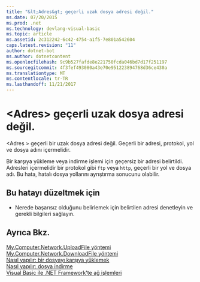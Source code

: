 ```yaml
---
title: "&lt;Adres&gt; geçerli uzak dosya adresi değil."
ms.date: 07/20/2015
ms.prod: .net
ms.technology: devlang-visual-basic
ms.topic: article
ms.assetid: 2c312242-6c42-4754-a1f5-7e801a542604
caps.latest.revision: "11"
author: dotnet-bot
ms.author: dotnetcontent
ms.openlocfilehash: 9c9b527fafde8e221750fcda046bd7d17f251197
ms.sourcegitcommit: 4f3fef493080a43e70e951223894768d36ce430a
ms.translationtype: MT
ms.contentlocale: tr-TR
ms.lasthandoff: 11/21/2017
---
```

# <a name="ltaddressgt-is-not-a-valid-remote-file-address"></a>&lt;Adres&gt; geçerli uzak dosya adresi değil.
\<Adres > geçerli bir uzak dosya adresi değil. Geçerli bir adresi, protokol, yol ve dosya adını içermelidir.  
  
 Bir karşıya yükleme veya indirme işlemi için geçersiz bir adresi belirtildi. Adresleri içermelidir bir protokol gibi `ftp` veya `http`, geçerli bir yol ve dosya adı. Bu hata, hatalı dosya yollarını ayrıştırma sonucunu olabilir.  
  
## <a name="to-correct-this-error"></a>Bu hatayı düzeltmek için  
  
-   Nerede başarısız olduğunu belirlemek için belirtilen adresi denetleyin ve gerekli bilgileri sağlayın.  
  
## <a name="see-also"></a>Ayrıca Bkz.  
 [My.Computer.Network.UploadFile yöntemi](http://msdn.microsoft.com/en-us/5505ea3e-3dbd-460b-9f8f-62c84c0a4de6)  
 [My.Computer.Network.DownloadFile yöntemi](http://msdn.microsoft.com/en-us/aeb7ed8f-1ac9-4242-ae57-9f35914eb329)  
 [Nasıl yapılır: bir dosyayı karşıya yüklemek](../../visual-basic/developing-apps/programming/computer-resources/how-to-upload-a-file.md)  
 [Nasıl yapılır: dosya indirme](../../visual-basic/developing-apps/programming/computer-resources/how-to-download-a-file.md)  
 [Visual Basic ile .NET Framework'te ağ işlemleri](http://msdn.microsoft.com/en-us/c5379021-44ef-4d6a-acf5-e951fdcab6b2)

